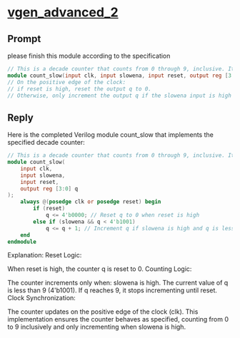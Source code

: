 # [vgen_advanced_2](https://github.com/shailja-thakur/VGen/blob/main/prompts-and-testbenches/advanced2/prompt3_countslow.v)
## Prompt
please finish this module according to the specification
```verilog
// This is a decade counter that counts from 0 through 9, inclusive. It counts only when slowena is high.
module count_slow(input clk, input slowena, input reset, output reg [3:0] q);
// On the positive edge of the clock:
// if reset is high, reset the output q to 0. 
// Otherwise, only increment the output q if the slowena input is high and q is not 9.
```
## Reply
Here is the completed Verilog module count_slow that implements the specified decade counter:
```verilog
// This is a decade counter that counts from 0 through 9, inclusive. It counts only when slowena is high.
module count_slow(
    input clk, 
    input slowena, 
    input reset, 
    output reg [3:0] q
);
    always @(posedge clk or posedge reset) begin
        if (reset)
            q <= 4'b0000; // Reset q to 0 when reset is high
        else if (slowena && q < 4'b1001) 
            q <= q + 1; // Increment q if slowena is high and q is less than 9
    end
endmodule
```
Explanation:
Reset Logic:

When reset is high, the counter q is reset to 0.
Counting Logic:

The counter increments only when:
slowena is high.
The current value of q is less than 9 (4'b1001).
If q reaches 9, it stops incrementing until reset.
Clock Synchronization:

The counter updates on the positive edge of the clock (clk).
This implementation ensures the counter behaves as specified, counting from 0 to 9 inclusively and only incrementing when slowena is high.